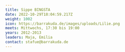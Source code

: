 ```yaml
---
title: Sippe BINGSTA
date: 2022-10-29T18:04:59.217Z
weight: 1002
icon: https://barrakuda.de/images/uploads/Lilie.png
meets: Mittwochs, 17:30 bis 19:00
years: 2012-2013
leaders: Maja, Emilia
contact: stafue@barrakuda.de
---
```

